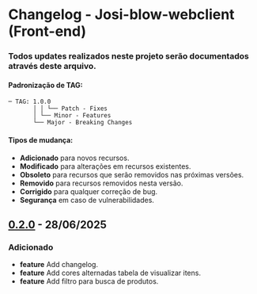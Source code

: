 # Changelog - Josi-blow-webclient (Front-end)

### Todos updates realizados neste projeto serão documentados através deste arquivo.

#### Padronização de TAG:

    ─ TAG: 1.0.0
           │ │ └── Patch - Fixes
           │ └── Minor - Features
           └── Major - Breaking Changes

#### Tipos de mudança:

-   **Adicionado** para novos recursos.
-   **Modificado** para alterações em recursos existentes.
-   **Obsoleto** para recursos que serão removidos nas próximas versões.
-   **Removido** para recursos removidos nesta versão.
-   **Corrigido** para qualquer correção de bug.
-   **Segurança** em caso de vulnerabilidades.

## [0.2.0]() - 28/06/2025

### Adicionado

-   **feature** Add changelog.
-   **feature** Add cores alternadas tabela de visualizar itens.
-   **feature** Add filtro para busca de produtos.